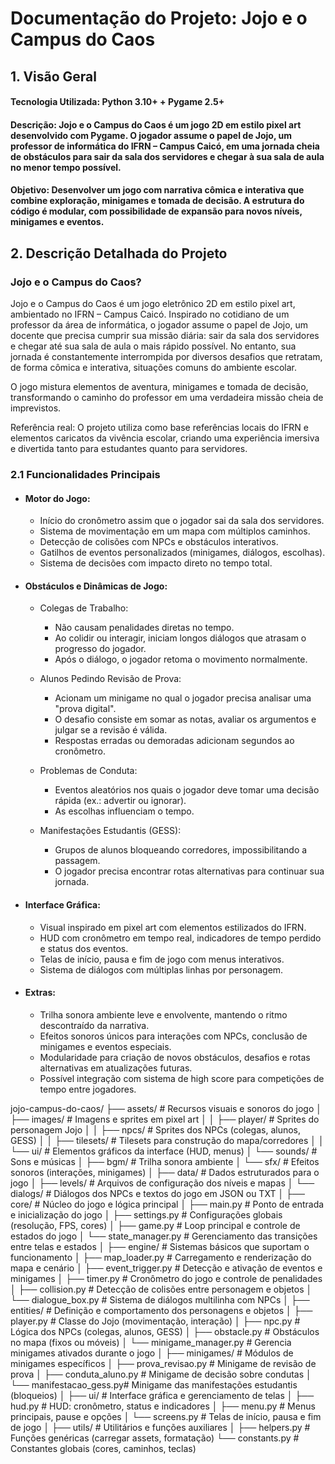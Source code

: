 # Documentação do Projeto: Jojo e o Campus do Caos

## 1. Visão Geral

#### Tecnologia Utilizada: Python 3.10+ + Pygame 2.5+

#### Descrição: Jojo e o Campus do Caos é um jogo 2D em estilo pixel art desenvolvido com Pygame. O jogador assume o papel de Jojo, um professor de informática do IFRN – Campus Caicó, em uma jornada cheia de obstáculos para sair da sala dos servidores e chegar à sua sala de aula no menor tempo possível.

#### Objetivo: Desenvolver um jogo com narrativa cômica e interativa que combine exploração, minigames e tomada de decisão. A estrutura do código é modular, com possibilidade de expansão para novos níveis, minigames e eventos.

## 2. Descrição Detalhada do Projeto

### Jojo e o Campus do Caos?

Jojo e o Campus do Caos é um jogo eletrônico 2D em estilo pixel art, ambientado no IFRN – Campus Caicó. Inspirado no cotidiano de um professor da área de informática, o jogador assume o papel de Jojo, um docente que precisa cumprir sua missão diária: sair da sala dos servidores e chegar até sua sala de aula o mais rápido possível. No entanto, sua jornada é constantemente interrompida por diversos desafios que retratam, de forma cômica e interativa, situações comuns do ambiente escolar.

O jogo mistura elementos de aventura, minigames e tomada de decisão, transformando o caminho do professor em uma verdadeira missão cheia de imprevistos.

Referência real: O projeto utiliza como base referências locais do IFRN e elementos caricatos da vivência escolar, criando uma experiência imersiva e divertida tanto para estudantes quanto para servidores.

### 2.1 Funcionalidades Principais

+ #### Motor do Jogo:
  + Início do cronômetro assim que o jogador sai da sala dos servidores.
  + Sistema de movimentação em um mapa com múltiplos caminhos.
  + Detecção de colisões com NPCs e obstáculos interativos.
  + Gatilhos de eventos personalizados (minigames, diálogos, escolhas).
  + Sistema de decisões com impacto direto no tempo total.


+ #### Obstáculos e Dinâmicas de Jogo:
  + Colegas de Trabalho:
    + Não causam penalidades diretas no tempo.
    + Ao colidir ou interagir, iniciam longos diálogos que atrasam o progresso do jogador.
    + Após o diálogo, o jogador retoma o movimento normalmente.

  + Alunos Pedindo Revisão de Prova:
    + Acionam um minigame no qual o jogador precisa analisar uma "prova digital".
    + O desafio consiste em somar as notas, avaliar os argumentos e julgar se a revisão é válida.
    + Respostas erradas ou demoradas adicionam segundos ao cronômetro.


  + Problemas de Conduta:
    + Eventos aleatórios nos quais o jogador deve tomar uma decisão rápida (ex.: advertir ou ignorar).
    + As escolhas influenciam o tempo.


  + Manifestações Estudantis (GESS):
    + Grupos de alunos bloqueando corredores, impossibilitando a passagem.
    + O jogador precisa encontrar rotas alternativas para continuar sua jornada.

+ #### Interface Gráfica:
  + Visual inspirado em pixel art com elementos estilizados do IFRN.
  + HUD com cronômetro em tempo real, indicadores de tempo perdido e status dos eventos.
  + Telas de início, pausa e fim de jogo com menus interativos.
  + Sistema de diálogos com múltiplas linhas por personagem.

+ #### Extras:
  + Trilha sonora ambiente leve e envolvente, mantendo o ritmo descontraído da narrativa.
  + Efeitos sonoros únicos para interações com NPCs, conclusão de minigames e eventos especiais.
  + Modularidade para criação de novos obstáculos, desafios e rotas alternativas em atualizações futuras.
  + Possível integração com sistema de high score para competições de tempo entre jogadores.

jojo-campus-do-caos/
├── assets/                 # Recursos visuais e sonoros do jogo
│   ├── images/             # Imagens e sprites em pixel art
│   │   ├── player/         # Sprites do personagem Jojo
│   │   ├── npcs/           # Sprites dos NPCs (colegas, alunos, GESS)
│   │   ├── tilesets/       # Tilesets para construção do mapa/corredores
│   │   └── ui/             # Elementos gráficos da interface (HUD, menus)
│   └── sounds/             # Sons e músicas
│       ├── bgm/            # Trilha sonora ambiente
│       └── sfx/            # Efeitos sonoros (interações, minigames)
│
├── data/                   # Dados estruturados para o jogo
│   ├── levels/             # Arquivos de configuração dos níveis e mapas
│   └── dialogs/            # Diálogos dos NPCs e textos do jogo em JSON ou TXT
│
├── core/                   # Núcleo do jogo e lógica principal
│   ├── main.py             # Ponto de entrada e inicialização do jogo
│   ├── settings.py         # Configurações globais (resolução, FPS, cores)
│   ├── game.py             # Loop principal e controle de estados do jogo
│   └── state_manager.py    # Gerenciamento das transições entre telas e estados
│
├── engine/                 # Sistemas básicos que suportam o funcionamento
│   ├── map_loader.py       # Carregamento e renderização do mapa e cenário
│   ├── event_trigger.py    # Detecção e ativação de eventos e minigames
│   ├── timer.py            # Cronômetro do jogo e controle de penalidades
│   ├── collision.py        # Detecção de colisões entre personagem e objetos
│   └── dialogue_box.py     # Sistema de diálogos multilinha com NPCs
│
├── entities/               # Definição e comportamento dos personagens e objetos
│   ├── player.py           # Classe do Jojo (movimentação, interação)
│   ├── npc.py              # Lógica dos NPCs (colegas, alunos, GESS)
│   ├── obstacle.py         # Obstáculos no mapa (fixos ou móveis)
│   └── minigame_manager.py # Gerencia minigames ativados durante o jogo
│
├── minigames/              # Módulos de minigames específicos
│   ├── prova_revisao.py    # Minigame de revisão de prova
│   ├── conduta_aluno.py    # Minigame de decisão sobre condutas
│   └── manifestacao_gess.py# Minigame das manifestações estudantis (bloqueios)
│
├── ui/                     # Interface gráfica e gerenciamento de telas
│   ├── hud.py              # HUD: cronômetro, status e indicadores
│   ├── menu.py             # Menus principais, pause e opções
│   └── screens.py          # Telas de início, pausa e fim de jogo
│
├── utils/                  # Utilitários e funções auxiliares
│   ├── helpers.py          # Funções genéricas (carregar assets, formatação)
    └── constants.py        # Constantes globais (cores, caminhos, teclas)

